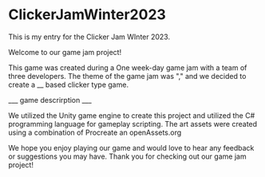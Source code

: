 # ClickerJamWinter2023
This is my entry for the Clicker Jam WInter 2023.

Welcome to our game jam project!

This game was created during a One week-day game jam with a team of three developers. The theme of the game jam was "," and we decided to create a __ based clicker type game.

___ game descrirption ___

We utilized the Unity game engine to create this project and utilized the C# programming language for gameplay scripting. The art assets were created using a combination of Procreate an openAssets.org

We hope you enjoy playing our game and would love to hear any feedback or suggestions you may have. Thank you for checking out our game jam project!
